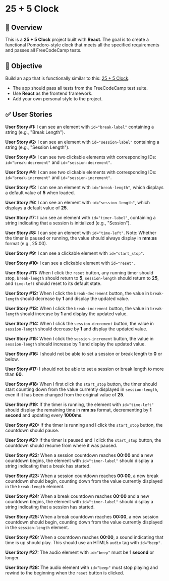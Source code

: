 # 25 + 5 Clock  

## 📝 **Overview**  
This is a **25 + 5 Clock** project built with **React**. The goal is to create a functional Pomodoro-style clock that meets all the specified requirements and passes all FreeCodeCamp tests.  

## 🚀 **Objective**  
Build an app that is functionally similar to this: [25 + 5 Clock](https://25--5-clock.freecodecamp.rocks).  
- The app should pass all tests from the FreeCodeCamp test suite.  
- Use **React** as the frontend framework.  
- Add your own personal style to the project.  

## ✅ **User Stories**  
**User Story #1:** I can see an element with `id="break-label"` containing a string (e.g., "Break Length").  

**User Story #2:** I can see an element with `id="session-label"` containing a string (e.g., "Session Length").  

**User Story #3:** I can see two clickable elements with corresponding IDs: `id="break-decrement"` and `id="session-decrement"`.  

**User Story #4:** I can see two clickable elements with corresponding IDs: `id="break-increment"` and `id="session-increment"`.  

**User Story #5:** I can see an element with `id="break-length"`, which displays a default value of **5** when loaded.  

**User Story #6:** I can see an element with `id="session-length"`, which displays a default value of **25**.  

**User Story #7:** I can see an element with `id="timer-label"`, containing a string indicating that a session is initialized (e.g., "Session").  

**User Story #8:** I can see an element with `id="time-left"`. Note: Whether the timer is paused or running, the value should always display in **mm:ss** format (e.g., 25:00).  

**User Story #9:** I can see a clickable element with `id="start_stop"`.  

**User Story #10:** I can see a clickable element with `id="reset"`.  

**User Story #11:** When I click the `reset` button, any running timer should stop, `break-length` should return to **5**, `session-length` should return to **25**, and `time-left` should reset to its default state.  

**User Story #12:** When I click the `break-decrement` button, the value in `break-length` should decrease by **1** and display the updated value.  

**User Story #13:** When I click the `break-increment` button, the value in `break-length` should increase by **1** and display the updated value.  

**User Story #14:** When I click the `session-decrement` button, the value in `session-length` should decrease by **1** and display the updated value.  

**User Story #15:** When I click the `session-increment` button, the value in `session-length` should increase by **1** and display the updated value.  

**User Story #16:** I should not be able to set a session or break length to **0** or below.  

**User Story #17:** I should not be able to set a session or break length to more than **60**.  

**User Story #18:** When I first click the `start_stop` button, the timer should start counting down from the value currently displayed in `session-length`, even if it has been changed from the original value of **25**.  

**User Story #19:** If the timer is running, the element with `id="time-left"` should display the remaining time in **mm:ss** format, decrementing by **1 second** and updating every **1000ms**.  

**User Story #20:** If the timer is running and I click the `start_stop` button, the countdown should pause.  

**User Story #21:** If the timer is paused and I click the `start_stop` button, the countdown should resume from where it was paused.  

**User Story #22:** When a session countdown reaches **00:00** and a new countdown begins, the element with `id="timer-label"` should display a string indicating that a break has started.  

**User Story #23:** When a session countdown reaches **00:00**, a new break countdown should begin, counting down from the value currently displayed in the `break-length` element.  

**User Story #24:** When a break countdown reaches **00:00** and a new countdown begins, the element with `id="timer-label"` should display a string indicating that a session has started.  

**User Story #25:** When a break countdown reaches **00:00**, a new session countdown should begin, counting down from the value currently displayed in the `session-length` element.  

**User Story #26:** When a countdown reaches **00:00**, a sound indicating that time is up should play. This should use an HTML5 `audio` tag with `id="beep"`.  

**User Story #27:** The audio element with `id="beep"` must be **1 second** or longer.  

**User Story #28:** The audio element with `id="beep"` must stop playing and rewind to the beginning when the `reset` button is clicked.  